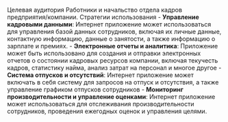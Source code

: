 Целевая аудитория
	Работники и начальство отдела кадров предприятия/компании. 
Стратегии использования 
	- **Управление кадровыми данными**: Интернет приложение может использоваться для управления базой данных сотрудников, включая их личные данные, контактную информацию, данные о занятости, а также информацию о зарплате и премиях. 
	- **Электронные отчеты и аналитика**: Приложение может быть использовано для создания и отправки электронных отчетов о состоянии кадровых ресурсов компании, включая текучесть кадров, статистику найма, анализ затрат на персонал и многое другое
	- **Система отпусков и отсутствий**: Интернет приложение может включать в себя систему для запросов на отпуск и отсутствия, а также управление графиком отпусков сотрудников
	- **Мониторинг производительности и управление оценками**: Интернет приложение может использоваться для отслеживания производительности сотрудников, проведения ежегодных оценок и управления целями.
